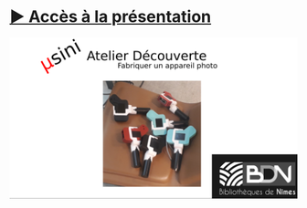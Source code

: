 # [▶ Accès à la présentation](https://usini.github.io/presentation_photoOS)

![Slide Introduction à la Présentation de PhotoOS](https://github.com/usini/presentation_photoOS/blob/main/documents/01_Slide_Introduction.png)
